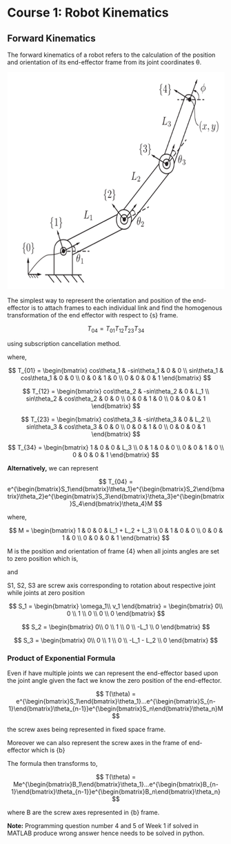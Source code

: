 # Course 1: Robot Kinematics

## Forward Kinematics

The forward kinematics of a robot refers to the calculation of the position and orientation of its end-effector frame from its joint coordinates θ.

<p align="center">
	<img src="Images/arm.png" width="653" height="503"/>
</p>

The simplest way to represent the orientation and position of the end-effector is to attach frames to each individual link and find the homogenous transformation of the end effector with respect to {s} frame.

$$
T_{04} = T_{01}T_{12}T_{23}T_{34}
$$

using subscription cancellation method.

where,

$$
T_{01} = \begin{bmatrix}
    cos\theta_1 & -sin\theta_1 & 0 & 0 \\
    sin\theta_1 & cos\theta_1 & 0 & 0 \\
    0 & 0 & 1 & 0 \\
    0 & 0 & 0 & 1
\end{bmatrix} 
$$

$$
T_{12} = \begin{bmatrix}
    cos\theta_2 & -sin\theta_2 & 0 & L_1 \\
    sin\theta_2 & cos\theta_2 & 0 & 0 \\
    0 & 0 & 1 & 0 \\
    0 & 0 & 0 & 1
\end{bmatrix} 
$$

$$
T_{23} = \begin{bmatrix}
    cos\theta_3 & -sin\theta_3 & 0 & L_2 \\
    sin\theta_3 & cos\theta_3 & 0 & 0 \\
    0 & 0 & 1 & 0 \\
    0 & 0 & 0 & 1
\end{bmatrix} 
$$

$$
T_{34} = \begin{bmatrix}
    1 & 0 & 0 & L_3 \\
    0 & 1 & 0 & 0 \\
    0 & 0 & 1 & 0 \\
    0 & 0 & 0 & 1
\end{bmatrix}
$$

**Alternatively,** we can represent

$$
T_{04} = e^{\begin{bmatrix}S_1\end{bmatrix}\theta_1}e^{\begin{bmatrix}S_2\end{bmatrix}\theta_2}e^{\begin{bmatrix}S_3\end{bmatrix}\theta_3}e^{\begin{bmatrix}S_4\end{bmatrix}\theta_4}M
$$

where,

$$
M = \begin{bmatrix}
    1 & 0 & 0 & L_1 + L_2 + L_3 \\
    0 & 1 & 0 & 0 \\
    0 & 0 & 1 & 0 \\
    0 & 0 & 0 & 1
\end{bmatrix}
$$

M is the position and orientation of frame {4} when all joints angles are set to zero position which is,

and 

S1, S2, S3 are screw axis corresponding to rotation about respective joint while joints at zero position

$$
S_1 = \begin{bmatrix}
    \omega_1\\
    v_1
\end{bmatrix} = \begin{bmatrix}
    0\\
    0 \\
    1 \\
    0 \\
    0 \\
    0
\end{bmatrix}
$$

$$
S_2 = \begin{bmatrix}
    0\\
    0 \\
    1 \\
    0 \\
    -L_1 \\
    0
\end{bmatrix}
$$

$$
S_3 = \begin{bmatrix}
    0\\
    0 \\
    1 \\
    0 \\
    -L_1 - L_2 \\
    0
\end{bmatrix}
$$

### Product of Exponential Formula

Even if have multiple joints we can represent the end-effector based upon the joint angle given the fact we know the zero position of the end-effector.

$$
T(\theta) = e^{\begin{bmatrix}S_1\end{bmatrix}\theta_1}...e^{\begin{bmatrix}S_{n-1}\end{bmatrix}\theta_{n-1}}e^{\begin{bmatrix}S_n\end{bmatrix}\theta_n}M
$$

the screw axes being represented in fixed space frame.

Moreover we can also represent the screw axes in the frame of end-effector which is {b}

The formula then transforms to,

$$
T(\theta) = Me^{\begin{bmatrix}B_1\end{bmatrix}\theta_1}...e^{\begin{bmatrix}B_{n-1}\end{bmatrix}\theta_{n-1}}e^{\begin{bmatrix}B_n\end{bmatrix}\theta_n}
$$

where B are the screw axes represented in {b} frame.

**Note:** Programming question number 4 and 5 of Week 1 if solved in MATLAB produce wrong answer hence needs to be solved in python.